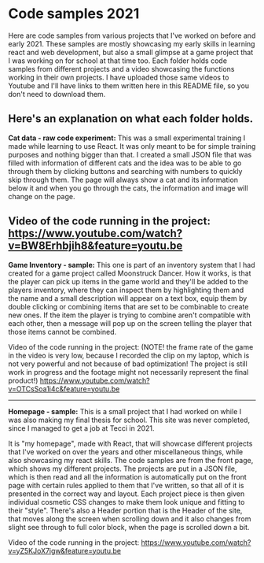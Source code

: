# Code samples 2021

Here are code samples from various projects that I've worked on before and early 2021. 
These samples are mostly showcasing my early skills in learning react and web development, but also a small glimpse at a game project that I was working on for school at that time too.
Each folder holds code samples from different projects and a video showcasing the functions working in their own projects. 
I have uploaded those same videos to Youtube and I'll have links to them written here in this README file, so you don't need to download them.

Here's an explanation on what each folder holds.
--------------------------------------------------------------------------------------------
<b>Cat data - raw code experiment:</b>
This was a small experimental training I made while learning to use React. It was only meant to be for simple training purposes and nothing bigger than that.
I created a small JSON file that was filled with information of different cats and the idea was to be able to go through them by clicking buttons and searching with numbers to
quickly skip through them.
The page will always show a cat and its information below it and when you go through the cats, the information and image will change on the page.

Video of the code running in the project:
https://www.youtube.com/watch?v=BW8Erhbjih8&feature=youtu.be
--------------------------------------------------------------------------------------------
<b>Game Inventory - sample:</b>
This one is part of an inventory system that I had created for a game project called Moonstruck Dancer.
How it works, is that the player can pick up items in the game world and they'll be added to the players inventory, 
where they can inspect them by highlighting them and the name and a small description will appear on a text box, 
equip them by double clicking or combining items that are set to be combinable to create new ones. If the item the player is trying to combine aren't compatible with each 
other, then a message will pop up on the screen telling the player that those items cannot be combined.

Video of the code running in the project: (NOTE! the frame rate of the game in the video is very low, because I recorded the clip on my laptop, which is not very powerful
and not because of bad optimization! The project is still work in progress and the footage might not necessarily represent the final product!)
https://www.youtube.com/watch?v=OTCsSoa1i4c&feature=youtu.be

--------------------------------------------------------------------------------------------
<b>Homepage - sample:</b>
This is a small project that I had worked on while I was also making my final thesis for school. This site was never completed, since I managed to get a job at Tecci in 2021. 

It is "my homepage", made with React, that will showcase different projects that I've
worked on over the years and other miscellaneous things, while also showcasing my react skills.
The code samples are from the front page, which shows my different projects. The projects are put in a JSON file, which is then read 
and all the information is automatically put on the front page with certain rules applied to them that I've written, so that all of it is presented in the correct way and layout.
Each project piece is then given individual cosmetic CSS changes to make them look unique and fitting to their "style".
There's also a Header portion that is the Header of the site, that moves along the screen when scrolling down and it also changes from slight see through to full color block, when the page is scrolled down a bit. 

Video of the code running in the project:
https://www.youtube.com/watch?v=yZ5KJoX7igw&feature=youtu.be
